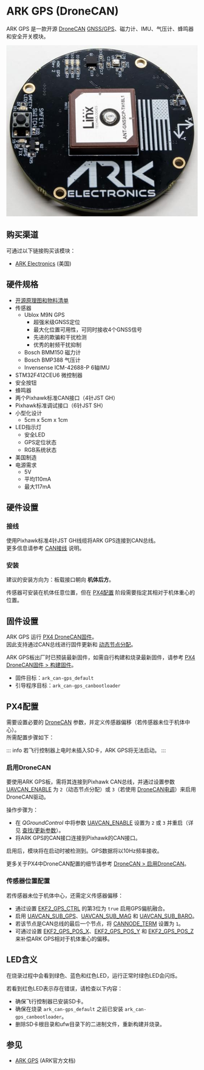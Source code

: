 # ARK GPS (DroneCAN)

ARK GPS 是一款开源 [DroneCAN](index.md) [GNSS/GPS](../gps_compass/index.md)、磁力计、IMU、气压计、蜂鸣器和安全开关模块。

![ARK GPS](../../assets/hardware/gps/ark/ark_gps.jpg)

## 购买渠道

可通过以下链接购买该模块：

- [ARK Electronics](https://arkelectron.com/product/ark-gps/) (美国)

## 硬件规格

- [开源原理图和物料清单](https://github.com/ARK-Electronics/ARK_GPS)
- 传感器
  - Ublox M9N GPS
    - 超强米级GNSS定位
    - 最大化位置可用性，可同时接收4个GNSS信号
    - 先进的欺骗和干扰检测
    - 优秀的射频干扰抑制
  - Bosch BMM150 磁力计
  - Bosch BMP388 气压计
  - Invensense ICM-42688-P 6轴IMU
- STM32F412CEU6 微控制器
- 安全按钮
- 蜂鸣器
- 两个Pixhawk标准CAN接口（4针JST GH）
- Pixhawk标准调试接口（6针JST SH）
- 小型化设计
  - 5cm x 5cm x 1cm
- LED指示灯
  - 安全LED
  - GPS定位状态
  - RGB系统状态
- 美国制造
- 电源需求
  - 5V
  - 平均110mA
  - 最大117mA

## 硬件设置

### 接线

使用Pixhawk标准4针JST GH线缆将ARK GPS连接到CAN总线。  
更多信息请参考 [CAN接线](../can/index.md#wiring) 说明。

### 安装

建议的安装方向为：板载接口朝向 **机体后方**。

传感器可安装在机体任意位置，但在 [PX4配置](#px4-configuration) 阶段需要指定其相对于机体重心的位置。

## 固件设置

ARK GPS 运行 [PX4 DroneCAN固件](px4_cannode_fw.md)。  
因此支持通过CAN总线进行固件更新和 [动态节点分配](../dronecan/index.md#node-id-allocation)。

ARK GPS板出厂时已预装最新固件，如需自行构建和烧录最新固件，请参考 [PX4 DroneCAN固件 > 构建固件](px4_cannode_fw.md#building-the-firmware)。

- 固件目标：`ark_can-gps_default`
- 引导程序目标：`ark_can-gps_canbootloader`

## PX4配置

需要设置必要的 [DroneCAN](index.md) 参数，并定义传感器偏移（若传感器未位于机体中心）。  
所需配置步骤如下：

::: info
若飞行控制器上电时未插入SD卡，ARK GPS将无法启动。
:::

### 启用DroneCAN

要使用ARK GPS板，需将其连接到Pixhawk CAN总线，并通过设置参数 [UAVCAN_ENABLE](../advanced_config/parameter_reference.md#UAVCAN_ENABLE) 为 `2`（动态节点分配）或 `3`（若使用 [DroneCAN电调](../dronecan/escs.md)）来启用DroneCAN驱动。

操作步骤为：
- 在 _QGroundControl_ 中将参数 [UAVCAN_ENABLE](../advanced_config/parameter_reference.md#UAVCAN_ENABLE) 设置为 `2` 或 `3` 并重启（详见 [查找/更新参数](../advanced_config/parameters.md)）。
- 将ARK GPS的CAN接口连接到Pixhawk的CAN接口。

启用后，模块将在启动时被检测到。GPS数据将以10Hz频率接收。

更多关于PX4中DroneCAN配置的细节请参考 [DroneCAN > 启用DroneCAN](../dronecan/index.md#enabling-dronecan)。

### 传感器位置配置

若传感器未位于机体中心，还需定义传感器偏移：
- 通过设置 [EKF2_GPS_CTRL](../advanced_config/parameter_reference.md#EKF2_GPS_CTRL) 的第3位为 `true` 启用GPS偏航融合。
- 启用 [UAVCAN_SUB_GPS](../advanced_config/parameter_reference.md#UAVCAN_SUB_GPS)、[UAVCAN_SUB_MAG](../advanced_config/parameter_reference.md#UAVCAN_SUB_MAG) 和 [UAVCAN_SUB_BARO](../advanced_config/parameter_reference.md#UAVCAN_SUB_BARO)。
- 若该节点是CAN总线的最后一个节点，将 [CANNODE_TERM](../advanced_config/parameter_reference.md#CANNODE_TERM) 设置为 `1`。
- 可通过设置 [EKF2_GPS_POS_X](../advanced_config/parameter_reference.md#EKF2_GPS_POS_X)、[EKF2_GPS_POS_Y](../advanced_config/parameter_reference.md#EKF2_GPS_POS_Y) 和 [EKF2_GPS_POS_Z](../advanced_config/parameter_reference.md#EKF2_GPS_POS_Z) 来补偿ARK GPS相对于机体重心的偏移。

## LED含义

在烧录过程中会看到绿色、蓝色和红色LED，运行正常时绿色LED会闪烁。

若看到红色LED表示存在错误，请检查以下内容：
- 确保飞行控制器已安装SD卡。
- 确保在烧录 `ark_can-gps_default` 之前已安装 `ark_can-gps_canbootloader`。
- 删除SD卡根目录和ufw目录下的二进制文件，重新构建并烧录。

## 参见

- [ARK GPS](https://arkelectron.gitbook.io/ark-documentation/sensors/ark-gps) (ARK官方文档)